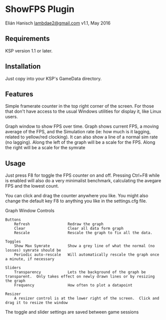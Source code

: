 ShowFPS Plugin
==============
Elián Hanisch <lambdae2@gmail.com>
v1.1, May 2016


Requirements
------------

KSP version 1.1 or later.


Installation
------------

Just copy into your KSP's GameData directory.

Features
--------

Simple framerate counter in the top right corner of the screen. For those that 
don't have access to the usual Windows utilities for display it, like Linux users.

Graph window to show FPS over time.  Graph shows current FPS, a moving average of the FPS, and the Simulation rate (ie:  how much is it lagging, related to yellow/red clocking).  It can also show a line of a normal sim rate (no lagging).
Along the left of the graph will be a scale for the FPS.  Along the right will be a scale for the symrate

Usage
-----

Just press F8 for toggle the FPS counter on and off. Pressing Ctrl+F8
while is enabled will also do a very minimalist benchmark, calculating the 
avegare FPS and the lowest count.

You can click and drag the counter anywhere you like. You might also change
the default key F8 to anything you like in the settings.cfg file.


Graph Window Controls

	Buttons
		Refresh					Redraw the graph
		Clear					Clear all data form graph 
		Rescale					Rescale the graph to fix all the data.

	Toggles
		Show Max Symrate		Show a grey line of what the normal (no losses) symrate should be
		Periodic auto-rescale	Will automatically rescale the graph once a minute, if necessary

	Sliders
		Transparency			Lets the background of the graph be transparent.  Only takes effect on newly drawn lines or by resizing the graph
		Frequency				How often to plot a datapoint

	Resizer
		A resizer control is at the lower right of the screen.  Click and drag it to resize the window

The toggle and slider settings are saved between game sessions
